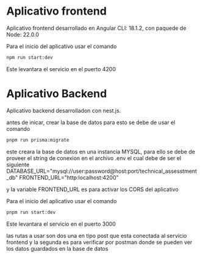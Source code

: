 # Aplicativo frontend

Aplicativo frontend desarrollado en Angular CLI: 18.1.2, con paquede de Node: 22.0.0

Para el inicio del aplicativo usar el comando 
```bash
npm run start:dev
```
Este levantara el servicio en el puerto 4200


# Aplicativo Backend

Aplicativo backend desarrolladon con nest.js.


antes de inicar, crear la base de datos para esto se debe de usar el comando
```bash
pnpm run prisma:migrate
```
este creara la base de datos en una instancia MYSQL, para ello se debe de proveer el string de conexion en el archivo .env el cual debe de ser el siguiente
DATABASE_URL="mysql://user:password@host:port/technical_assesstment_db"
FRONTEND_URL="http:localhost:4200"

y la variable FRONTEND_URL es para activar los CORS del aplicativo

Para el inicio del aplicativo usar el comando 
```bash
pnpm run start:dev
```
Este levantara el servicio en el puerto 3000


las rutas a usar son dos una en tipo post que esta conectada al servicio frontend y la segunda es para verificar por postman donde se pueden ver los datos guardados en la base de datos

